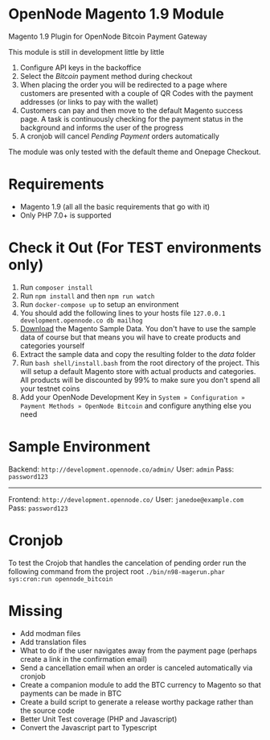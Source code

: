 # OpenNode Magento 1.9 Module
Magento 1.9 Plugin for OpenNode Bitcoin Payment Gateway

This module is still in development little by little

1. Configure API keys in the backoffice
2. Select the *Bitcoin* payment method during checkout
3. When placing the order you will be redirected to a page where customers are presented with 
a couple of QR Codes with the payment addresses (or links to pay with the wallet)
4. Customers can pay and then move to the default Magento success page. A task is continuously checking for the payment 
status in the background and informs the user of the progress
5. A cronjob will cancel *Pending Payment* orders automatically

The module was only tested with the default theme and Onepage Checkout.

# Requirements

- Magento 1.9 (all all the basic requirements that go with it)
- Only PHP 7.0+ is supported

# Check it Out (For TEST environments only)

1. Run `composer install`
2. Run `npm install` and then `npm run watch`
3. Run `docker-compose up` to setup an environment
4. You should add the following lines to your hosts file `127.0.0.1 development.opennode.co db mailhog`
5. [Download](magento-sample-data.zip) the Magento Sample Data. You don't have to use the sample data of course but 
that means you wil have to create products and categories yourself
6. Extract the sample data and copy the resulting folder to the *data* folder 
7. Run `bash shell/install.bash` from the root directory of the project. This will setup a default Magento store with 
actual products and categories. All products will be discounted by 99% to make sure you don't spend all your testnet 
coins
8. Add your OpenNode Development Key in `System » Configuration » Payment Methods » OpenNode Bitcoin` and configure 
anything else you need

# Sample Environment

Backend: `http://development.opennode.co/admin/`
User: `admin`
Pass: `password123`

---------------------------------------

Frontend: `http://development.opennode.co/`
User: `janedoe@example.com`
Pass: `password123`

# Cronjob

To test the Crojob that handles the cancelation of pending order run the following command from the project root
`./bin/n98-magerun.phar sys:cron:run opennode_bitcoin`

# Missing

- Add modman files
- Add translation files
- What to do if the user navigates away from the payment page (perhaps create a link in the confirmation email)
- Send a cancellation email when an order is canceled automatically via cronjob
- Create a companion module to add the BTC currency to Magento so that payments can be made in BTC
- Create a build script to generate a release worthy package rather than the source code
- Better Unit Test coverage (PHP and Javascript)
- Convert the Javascript part to Typescript